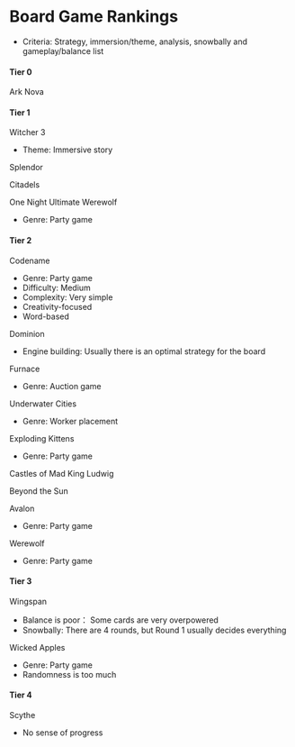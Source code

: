 # Board Game Rankings
- Criteria: Strategy, immersion/theme, analysis, snowbally and gameplay/balance list


#### Tier 0
Ark Nova


#### Tier 1
Witcher 3
- Theme:  Immersive story
    
Splendor

Citadels

One Night Ultimate Werewolf
- Genre: Party game


#### Tier 2
Codename
- Genre: Party game
- Difficulty: Medium
- Complexity: Very simple
- Creativity-focused
- Word-based
    
Dominion
- Engine building:  Usually there is an optimal strategy for the board
    
Furnace
- Genre: Auction game
    
Underwater Cities
- Genre: Worker placement
    
Exploding Kittens
- Genre: Party game
    
Castles of Mad King Ludwig

Beyond the Sun

Avalon
- Genre: Party game
    
Werewolf
- Genre: Party game


#### Tier 3
Wingspan
- Balance is poor： Some cards are very overpowered
- Snowbally:  There are 4 rounds, but Round 1 usually decides everything
    
Wicked Apples
- Genre: Party game
- Randomness is too much

#### Tier 4
Scythe
- No sense of progress
